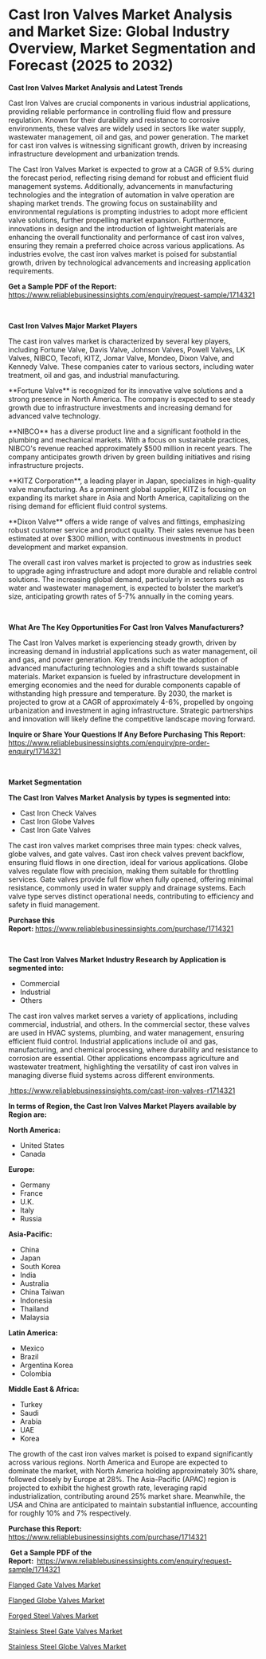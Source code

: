 <p><h1>Cast Iron Valves Market Analysis and Market Size: Global Industry Overview, Market Segmentation and Forecast (2025 to 2032)</h1></p><p><strong>Cast Iron Valves Market Analysis and Latest Trends</strong></p>
<p><p>Cast Iron Valves are crucial components in various industrial applications, providing reliable performance in controlling fluid flow and pressure regulation. Known for their durability and resistance to corrosive environments, these valves are widely used in sectors like water supply, wastewater management, oil and gas, and power generation. The market for cast iron valves is witnessing significant growth, driven by increasing infrastructure development and urbanization trends. </p><p>The Cast Iron Valves Market is expected to grow at a CAGR of 9.5% during the forecast period, reflecting rising demand for robust and efficient fluid management systems. Additionally, advancements in manufacturing technologies and the integration of automation in valve operation are shaping market trends. The growing focus on sustainability and environmental regulations is prompting industries to adopt more efficient valve solutions, further propelling market expansion. Furthermore, innovations in design and the introduction of lightweight materials are enhancing the overall functionality and performance of cast iron valves, ensuring they remain a preferred choice across various applications. As industries evolve, the cast iron valves market is poised for substantial growth, driven by technological advancements and increasing application requirements.</p></p>
<p><strong>Get a Sample PDF of the Report:&nbsp;</strong> <a href="https://www.reliablebusinessinsights.com/enquiry/request-sample/1714321?utm_campaign=112&utm_medium=2&utm_source=Github&utm_content=ia&utm_term=20022025&utm_id=cast-iron-valves">https://www.reliablebusinessinsights.com/enquiry/request-sample/1714321</a></p>
<p>&nbsp;</p>
<p><strong>Cast Iron Valves Major Market Players</strong></p>
<p><p>The cast iron valves market is characterized by several key players, including Fortune Valve, Davis Valve, Johnson Valves, Powell Valves, LK Valves, NIBCO, Tecofi, KITZ, Jomar Valve, Mondeo, Dixon Valve, and Kennedy Valve. These companies cater to various sectors, including water treatment, oil and gas, and industrial manufacturing.</p><p>**Fortune Valve** is recognized for its innovative valve solutions and a strong presence in North America. The company is expected to see steady growth due to infrastructure investments and increasing demand for advanced valve technology.</p><p>**NIBCO** has a diverse product line and a significant foothold in the plumbing and mechanical markets. With a focus on sustainable practices, NIBCO's revenue reached approximately $500 million in recent years. The company anticipates growth driven by green building initiatives and rising infrastructure projects.</p><p>**KITZ Corporation**, a leading player in Japan, specializes in high-quality valve manufacturing. As a prominent global supplier, KITZ is focusing on expanding its market share in Asia and North America, capitalizing on the rising demand for efficient fluid control systems.</p><p>**Dixon Valve** offers a wide range of valves and fittings, emphasizing robust customer service and product quality. Their sales revenue has been estimated at over $300 million, with continuous investments in product development and market expansion.</p><p>The overall cast iron valves market is projected to grow as industries seek to upgrade aging infrastructure and adopt more durable and reliable control solutions. The increasing global demand, particularly in sectors such as water and wastewater management, is expected to bolster the market’s size, anticipating growth rates of 5-7% annually in the coming years.</p></p>
<p>&nbsp;</p>
<p><strong>What Are The Key Opportunities For Cast Iron Valves Manufacturers?</strong></p>
<p><p>The Cast Iron Valves market is experiencing steady growth, driven by increasing demand in industrial applications such as water management, oil and gas, and power generation. Key trends include the adoption of advanced manufacturing technologies and a shift towards sustainable materials. Market expansion is fueled by infrastructure development in emerging economies and the need for durable components capable of withstanding high pressure and temperature. By 2030, the market is projected to grow at a CAGR of approximately 4-6%, propelled by ongoing urbanization and investment in aging infrastructure. Strategic partnerships and innovation will likely define the competitive landscape moving forward.</p></p>
<p><strong>Inquire or Share Your Questions If Any Before Purchasing This Report:</strong> <a href="https://www.reliablebusinessinsights.com/enquiry/pre-order-enquiry/1714321?utm_campaign=112&utm_medium=2&utm_source=Github&utm_content=ia&utm_term=20022025&utm_id=cast-iron-valves">https://www.reliablebusinessinsights.com/enquiry/pre-order-enquiry/1714321</a></p>
<p>&nbsp;</p>
<p><strong>Market Segmentation</strong></p>
<p><strong>The Cast Iron Valves Market Analysis by types is segmented into:</strong></p>
<p><ul><li>Cast Iron Check Valves</li><li>Cast Iron Globe Valves</li><li>Cast Iron Gate Valves</li></ul></p>
<p><p>The cast iron valves market comprises three main types: check valves, globe valves, and gate valves. Cast iron check valves prevent backflow, ensuring fluid flows in one direction, ideal for various applications. Globe valves regulate flow with precision, making them suitable for throttling services. Gate valves provide full flow when fully opened, offering minimal resistance, commonly used in water supply and drainage systems. Each valve type serves distinct operational needs, contributing to efficiency and safety in fluid management.</p></p>
<p><strong>Purchase this Report:&nbsp;</strong><a href="https://www.reliablebusinessinsights.com/purchase/1714321?utm_campaign=112&utm_medium=2&utm_source=Github&utm_content=ia&utm_term=20022025&utm_id=cast-iron-valves">https://www.reliablebusinessinsights.com/purchase/1714321</a></p>
<p>&nbsp;</p>
<p><strong>The Cast Iron Valves Market Industry Research by Application is segmented into:</strong></p>
<p><ul><li>Commercial</li><li>Industrial</li><li>Others</li></ul></p>
<p><p>The cast iron valves market serves a variety of applications, including commercial, industrial, and others. In the commercial sector, these valves are used in HVAC systems, plumbing, and water management, ensuring efficient fluid control. Industrial applications include oil and gas, manufacturing, and chemical processing, where durability and resistance to corrosion are essential. Other applications encompass agriculture and wastewater treatment, highlighting the versatility of cast iron valves in managing diverse fluid systems across different environments.</p></p>
<p><a href="https://www.reliablebusinessinsights.com/cast-iron-valves-r1714321?utm_campaign=112&utm_medium=2&utm_source=Github&utm_content=ia&utm_term=20022025&utm_id=cast-iron-valves">&nbsp;https://www.reliablebusinessinsights.com/cast-iron-valves-r1714321</a></p>
<p><strong>In terms of Region, the Cast Iron Valves Market Players available by Region are:</strong></p>
<p>
    <p> <strong> North America: </strong>
        <ul>
            <li>United States</li>
            <li>Canada</li>
        </ul>
        </p> 
    <p> <strong> Europe: </strong>
        <ul>
            <li>Germany</li>
            <li>France</li>
            <li>U.K.</li>
            <li>Italy</li>
            <li>Russia</li>
        </ul>
        </p> 
    <p> <strong> Asia-Pacific: </strong>
        <ul>
            <li>China</li>
            <li>Japan</li>
            <li>South Korea</li>
            <li>India</li>
            <li>Australia</li>
            <li>China Taiwan</li>
            <li>Indonesia</li>
            <li>Thailand</li>
            <li>Malaysia</li>
        </ul>
        </p> 
    <p> <strong> Latin America: </strong>
        <ul>
            <li>Mexico</li>
            <li>Brazil</li>
            <li>Argentina Korea</li>
            <li>Colombia</li>
        </ul>
        </p> 
    <p> <strong> Middle East & Africa: </strong>
        <ul>
            <li>Turkey</li>
            <li>Saudi</li>
            <li>Arabia</li>
            <li>UAE</li>
            <li>Korea</li>
        </ul>
    </p>
    </p>
<p><p>The growth of the cast iron valves market is poised to expand significantly across various regions. North America and Europe are expected to dominate the market, with North America holding approximately 30% share, followed closely by Europe at 28%. The Asia-Pacific (APAC) region is projected to exhibit the highest growth rate, leveraging rapid industrialization, contributing around 25% market share. Meanwhile, the USA and China are anticipated to maintain substantial influence, accounting for roughly 10% and 7% respectively.</p></p>
<p><strong>Purchase this Report: </strong><a href="https://www.reliablebusinessinsights.com/purchase/1714321?utm_campaign=112&utm_medium=2&utm_source=Github&utm_content=ia&utm_term=20022025&utm_id=cast-iron-valves">https://www.reliablebusinessinsights.com/purchase/1714321</a></p>
<p>&nbsp;<strong>Get a Sample PDF of the Report:&nbsp;&nbsp;</strong><a href="https://www.reliablebusinessinsights.com/enquiry/request-sample/1714321?utm_campaign=112&utm_medium=2&utm_source=Github&utm_content=ia&utm_term=20022025&utm_id=cast-iron-valves">https://www.reliablebusinessinsights.com/enquiry/request-sample/1714321</a></p>
<p><strong></strong></p>
<p><p><a href="https://github.com/anggigpps/Market-Research-Report-List-1/blob/main/flanged-gate-valves-market.md?utm_campaign=112&utm_medium=2&utm_source=Github&utm_content=ia&utm_term=20022025&utm_id=cast-iron-valves">Flanged Gate Valves Market</a></p><p><a href="https://github.com/saoneubeh8/Market-Research-Report-List-1/blob/main/flanged-globe-valves-market.md?utm_campaign=112&utm_medium=2&utm_source=Github&utm_content=ia&utm_term=20022025&utm_id=cast-iron-valves">Flanged Globe Valves Market</a></p><p><a href="https://github.com/mohmodsiason/Market-Research-Report-List-1/blob/main/forged-steel-valves-market.md?utm_campaign=112&utm_medium=2&utm_source=Github&utm_content=ia&utm_term=20022025&utm_id=cast-iron-valves">Forged Steel Valves Market</a></p><p><a href="https://github.com/msiyahhonzo46/Market-Research-Report-List-1/blob/main/stainless-steel-gate-valves-market.md?utm_campaign=112&utm_medium=2&utm_source=Github&utm_content=ia&utm_term=20022025&utm_id=cast-iron-valves">Stainless Steel Gate Valves Market</a></p><p><a href="https://github.com/sharphadan/Market-Research-Report-List-1/blob/main/stainless-steel-globe-valves-market.md?utm_campaign=112&utm_medium=2&utm_source=Github&utm_content=ia&utm_term=20022025&utm_id=cast-iron-valves">Stainless Steel Globe Valves Market</a></p></p>